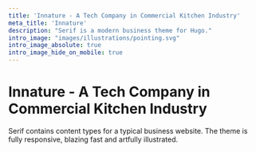 ```yaml
---
title: 'Innature - A Tech Company in Commercial Kitchen Industry'
meta_title: 'Innature'
description: "Serif is a modern business theme for Hugo."
intro_image: "images/illustrations/pointing.svg"
intro_image_absolute: true
intro_image_hide_on_mobile: true
---
```


# Innature - A Tech Company in Commercial Kitchen Industry

Serif contains content types for a typical business website. The theme is fully responsive, blazing fast and artfully illustrated.
